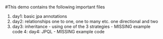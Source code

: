 #This demo contains the following important files
1. day1: basic jpa annotations
2. day2: relationships one to one, one to many etc. one directional and two 
3. day3: inheritance - using one of the 3 strategies - MISSING example code
4: day4: JPQL - MISSING example code
